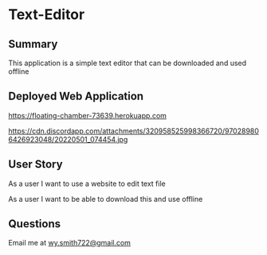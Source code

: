# Text-Editor

## Summary

This application is a simple text editor that can be downloaded and used offline

## Deployed Web Application

 https://floating-chamber-73639.herokuapp.com
 

https://cdn.discordapp.com/attachments/320958525998366720/970289806426923048/20220501_074454.jpg

## User Story

As a user I want to use a website to edit text file

As a user I want to be able to download this and use offline

## Questions 

Email me at wy.smith722@gmail.com 
